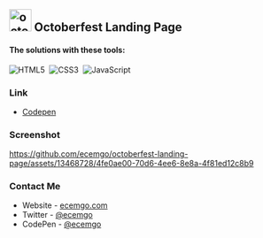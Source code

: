 ## <img src="https://github.com/ecemgo/octoberfest-landing-page/assets/13468728/9acff720-e20d-4335-812c-1c4f098d453d" title="octoberfest" alt="octoberfest" width="40" height="40"/> Octoberfest Landing Page

#### The solutions with these tools:

![HTML5](https://img.shields.io/badge/-HTML5-E34F26?style=for-the-badge&logo=html5&logoColor=white)&nbsp;
![CSS3](https://img.shields.io/badge/-CSS3-1572B6?style=for-the-badge&logo=css3)&nbsp;
![JavaScript](https://img.shields.io/badge/Javascript-F7DF1E.svg?style=for-the-badge&logo=javascript&logoColor=black)&nbsp;

### Link

- [Codepen](https://codepen.io/ecemgo/pen/GRPBYpb?editors=0100)

### Screenshot

https://github.com/ecemgo/octoberfest-landing-page/assets/13468728/4fe0ae00-70d6-4ee6-8e8a-4f81ed12c8b9

### Contact Me

- Website - [ecemgo.com](https://www.ecemgo.com/)
- Twitter - [@ecemgo](https://twitter.com/ecemgo)
- CodePen - [@ecemgo](https://codepen.io/ecemgo)
